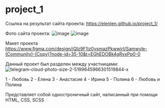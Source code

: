# project_1

Ссылка на результат сайта проекта:
https://elenlen.github.io/project_1/

Фото сайта проекта:
![image](https://github.com/user-attachments/assets/6abec24d-6446-467a-bb21-e37c7d9365ac)
![image](https://github.com/user-attachments/assets/e2d184dd-e33f-4d25-8675-e2dc3816af4e)

Макет проекта https://www.figma.com/design/jQlz9F1iz0ysmazPkwwirI/Samwyle-(Community)-(Copy)?node-id=35-10&t=EGhEDOBk4gRvxPp0-0

Данный проект был разделен между участницами:
![telegram-cloud-photo-size-2-5199645966301519844-x](https://github.com/user-attachments/assets/08fc9217-08c6-49ca-b6f1-d60aa60d27de)

1 - Любовь
2 - Елена
3 - Анастасия
4 - Ирина
5 - Полина
6 - Любовь и Полина

Представляет собой одностроничный сайт, написанный при помощи HTML, CSS, SCSS
